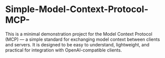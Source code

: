 # Simple-Model-Context-Protocol-MCP-
This is a minimal demonstration project for the Model Context Protocol (MCP) — a simple standard for exchanging model context between clients and servers. It is designed to be easy to understand, lightweight, and practical for integration with OpenAI-compatible clients.
